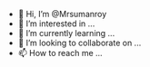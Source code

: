 - 👋 Hi, I’m @Mrsumanroy
- 👀 I’m interested in ...
- 🌱 I’m currently learning ...
- 💞️ I’m looking to collaborate on ...
- 📫 How to reach me ...

<!---
Mrsumanroy/Mrsumanroy is a ✨ special ✨ repository because its `README.md` (this file) appears on your GitHub profile.
You can click the Preview link to take a look at your changes.
--->
